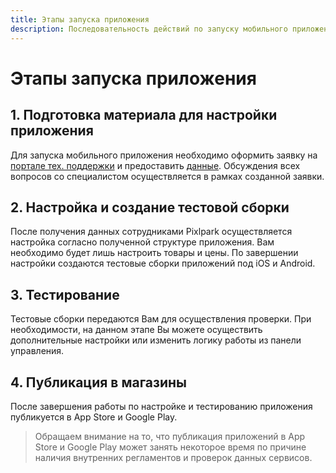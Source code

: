 ```yaml
---
title: Этапы запуска приложения
description: Последовательность действий по запуску мобильного приложения
---
```


# Этапы запуска приложения
## 1. Подготовка материала для настройки приложения
Для запуска мобильного приложения необходимо оформить заявку на [портале тех. поддержки](http://support.pixlpark.ru/Main/) и предоставить [данные](/misc/app-data). Обсуждения всех вопросов со специалистом осуществляется в рамках созданной заявки. 

## 2. Настройка и создание тестовой сборки
После получения данных сотрудниками Pixlpark осуществляется настройка согласно полученной структуре приложения. Вам необходимо будет лишь настроить товары и цены. По завершении настройки создаются тестовые сборки приложений под iOS и Android.

## 3. Тестирование
Тестовые сборки передаются Вам для осуществления проверки. При необходимости, на данном этапе Вы можете осуществить дополнительные настройки или изменить логику работы из панели управления.

## 4. Публикация в магазины
После завершения работы по настройке и тестированию приложения публикуется в App Store и Google Play. 
> Обращаем внимание на то, что публикация приложений в App Store и Google Play может занять некоторое время по причине наличия внутренних регламентов и проверок данных сервисов.